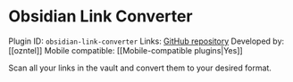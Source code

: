 # Obsidian Link Converter

Plugin ID: `obsidian-link-converter`
Links: [GitHub repository](https://github.com/ozntel/obsidian-link-converter)
Developed by: [[ozntel]]
Mobile compatible: [[Mobile-compatible plugins|Yes]]

Scan all your links in the vault and convert them to your desired format.
